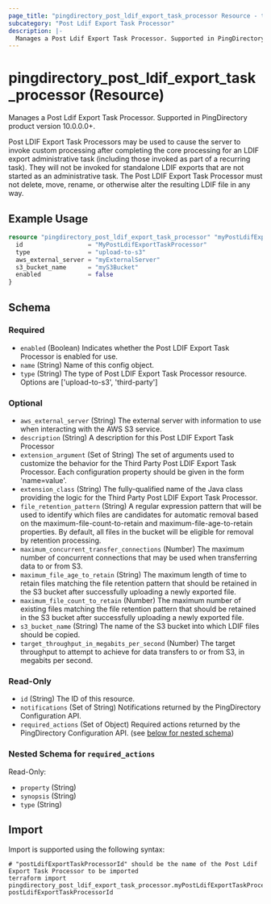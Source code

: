 ```yaml
---
page_title: "pingdirectory_post_ldif_export_task_processor Resource - terraform-provider-pingdirectory"
subcategory: "Post Ldif Export Task Processor"
description: |-
  Manages a Post Ldif Export Task Processor. Supported in PingDirectory product version 10.0.0.0+.
---
```


# pingdirectory_post_ldif_export_task_processor (Resource)

Manages a Post Ldif Export Task Processor. Supported in PingDirectory product version 10.0.0.0+.

Post LDIF Export Task Processors may be used to cause the server to invoke custom processing after completing the core processing for an LDIF export administrative task (including those invoked as part of a recurring task). They will not be invoked for standalone LDIF exports that are not started as an administrative task. The Post LDIF Export Task Processor must not delete, move, rename, or otherwise alter the resulting LDIF file in any way.

## Example Usage

```terraform
resource "pingdirectory_post_ldif_export_task_processor" "myPostLdifExportTaskProcessor" {
  id                  = "MyPostLdifExportTaskProcessor"
  type                = "upload-to-s3"
  aws_external_server = "myExternalServer"
  s3_bucket_name      = "myS3Bucket"
  enabled             = false
}
```

<!-- schema generated by tfplugindocs -->
## Schema

### Required

- `enabled` (Boolean) Indicates whether the Post LDIF Export Task Processor is enabled for use.
- `name` (String) Name of this config object.
- `type` (String) The type of Post LDIF Export Task Processor resource. Options are ['upload-to-s3', 'third-party']

### Optional

- `aws_external_server` (String) The external server with information to use when interacting with the AWS S3 service.
- `description` (String) A description for this Post LDIF Export Task Processor
- `extension_argument` (Set of String) The set of arguments used to customize the behavior for the Third Party Post LDIF Export Task Processor. Each configuration property should be given in the form 'name=value'.
- `extension_class` (String) The fully-qualified name of the Java class providing the logic for the Third Party Post LDIF Export Task Processor.
- `file_retention_pattern` (String) A regular expression pattern that will be used to identify which files are candidates for automatic removal based on the maximum-file-count-to-retain and maximum-file-age-to-retain properties. By default, all files in the bucket will be eligible for removal by retention processing.
- `maximum_concurrent_transfer_connections` (Number) The maximum number of concurrent connections that may be used when transferring data to or from S3.
- `maximum_file_age_to_retain` (String) The maximum length of time to retain files matching the file retention pattern that should be retained in the S3 bucket after successfully uploading a newly exported file.
- `maximum_file_count_to_retain` (Number) The maximum number of existing files matching the file retention pattern that should be retained in the S3 bucket after successfully uploading a newly exported file.
- `s3_bucket_name` (String) The name of the S3 bucket into which LDIF files should be copied.
- `target_throughput_in_megabits_per_second` (Number) The target throughput to attempt to achieve for data transfers to or from S3, in megabits per second.

### Read-Only

- `id` (String) The ID of this resource.
- `notifications` (Set of String) Notifications returned by the PingDirectory Configuration API.
- `required_actions` (Set of Object) Required actions returned by the PingDirectory Configuration API. (see [below for nested schema](#nestedatt--required_actions))

<a id="nestedatt--required_actions"></a>
### Nested Schema for `required_actions`

Read-Only:

- `property` (String)
- `synopsis` (String)
- `type` (String)

## Import

Import is supported using the following syntax:

```shell
# "postLdifExportTaskProcessorId" should be the name of the Post Ldif Export Task Processor to be imported
terraform import pingdirectory_post_ldif_export_task_processor.myPostLdifExportTaskProcessor postLdifExportTaskProcessorId
```

